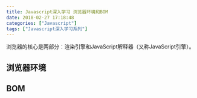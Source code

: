 ```yaml
---
title: Javascript深入学习 浏览器环境和BOM
date: 2018-02-27 17:18:48
categories: ["Javascript"]
tags: ["Javascript深入学习系列"]
---
```


浏览器的核心是两部分：渲染引擎和JavaScript解释器（又称JavaScript引擎）。

<!-- more -->

## 浏览器环境
## BOM
